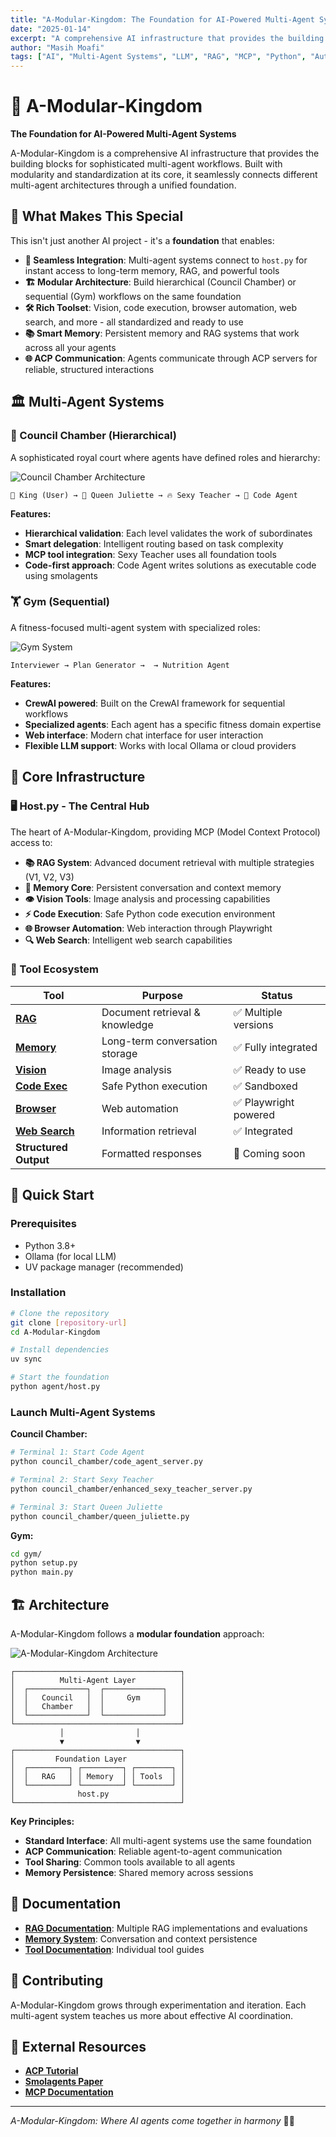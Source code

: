 ```yaml
---
title: "A-Modular-Kingdom: The Foundation for AI-Powered Multi-Agent Systems"
date: "2025-01-14"
excerpt: "A comprehensive AI infrastructure that provides the building blocks for sophisticated multi-agent workflows. Built with modularity and standardization at its core, it seamlessly connects different multi-agent architectures through a unified foundation."
author: "Masih Moafi"
tags: ["AI", "Multi-Agent Systems", "LLM", "RAG", "MCP", "Python", "Automation"]
---
```


# 🏰 A-Modular-Kingdom

**The Foundation for AI-Powered Multi-Agent Systems**

A-Modular-Kingdom is a comprehensive AI infrastructure that provides the building blocks for sophisticated multi-agent workflows. Built with modularity and standardization at its core, it seamlessly connects different multi-agent architectures through a unified foundation.

## 🎯 What Makes This Special

This isn't just another AI project - it's a **foundation** that enables:

- **🔗 Seamless Integration**: Multi-agent systems connect to `host.py` for instant access to long-term memory, RAG, and powerful tools
- **🏗️ Modular Architecture**: Build hierarchical (Council Chamber) or sequential (Gym) workflows on the same foundation  
- **🛠️ Rich Toolset**: Vision, code execution, browser automation, web search, and more - all standardized and ready to use
- **📚 Smart Memory**: Persistent memory and RAG systems that work across all your agents
- **🌐 ACP Communication**: Agents communicate through ACP servers for reliable, structured interactions

## 🏛️ Multi-Agent Systems

### 👑 Council Chamber (Hierarchical)
A sophisticated royal court where agents have defined roles and hierarchy:

![Council Chamber Architecture](https://github.com/user-attachments/assets/4cf13c5c-c66a-4e5d-b585-35d37312765a)

```
👑 King (User) → 👸 Queen Juliette → 🔥 Sexy Teacher → 🤖 Code Agent
```

**Features:**
- **Hierarchical validation**: Each level validates the work of subordinates
- **Smart delegation**: Intelligent routing based on task complexity  
- **MCP tool integration**: Sexy Teacher uses all foundation tools
- **Code-first approach**: Code Agent writes solutions as executable code using smolagents

### 🏋️ Gym (Sequential) 
A fitness-focused multi-agent system with specialized roles:

![Gym System](https://github.com/user-attachments/assets/19f8d576-4267-428a-a3ff-2bcb7dab7c85)

```
Interviewer → Plan Generator →  → Nutrition Agent
```

**Features:**
- **CrewAI powered**: Built on the CrewAI framework for sequential workflows
- **Specialized agents**: Each agent has a specific fitness domain expertise
- **Web interface**: Modern chat interface for user interaction
- **Flexible LLM support**: Works with local Ollama or cloud providers

## 🧠 Core Infrastructure

### 🖥️ Host.py - The Central Hub
The heart of A-Modular-Kingdom, providing MCP (Model Context Protocol) access to:

- **📚 RAG System**: Advanced document retrieval with multiple strategies (V1, V2, V3)
- **🧠 Memory Core**: Persistent conversation and context memory
- **👁️ Vision Tools**: Image analysis and processing capabilities  
- **⚡ Code Execution**: Safe Python code execution environment
- **🌐 Browser Automation**: Web interaction through Playwright
- **🔍 Web Search**: Intelligent web search capabilities

### 🔧 Tool Ecosystem

| Tool | Purpose | Status |
| --- | --- | --- |
| **[RAG](https://github.com/MasihMoafi/A-Modular-Kingdom/tree/main/A-Modular-Kingdom/rag)** | Document retrieval & knowledge | ✅ Multiple versions |
| **[Memory](https://github.com/MasihMoafi/A-Modular-Kingdom/tree/main/A-Modular-Kingdom/memory)** | Long-term conversation storage | ✅ Fully integrated |
| **[Vision](https://github.com/MasihMoafi/A-Modular-Kingdom/blob/main/A-Modular-Kingdom/tools/vision.py)** | Image analysis | ✅ Ready to use |
| **[Code Exec](https://github.com/MasihMoafi/A-Modular-Kingdom/blob/main/A-Modular-Kingdom/tools/code_exec.py)** | Safe Python execution | ✅ Sandboxed |
| **[Browser](https://github.com/MasihMoafi/A-Modular-Kingdom/blob/main/A-Modular-Kingdom/tools/browser_agent.py)** | Web automation | ✅ Playwright powered |
| **[Web Search](https://github.com/MasihMoafi/A-Modular-Kingdom/blob/main/A-Modular-Kingdom/tools/web_search.py)** | Information retrieval | ✅ Integrated |
| **Structured Output** | Formatted responses | 🔄 Coming soon |

## 🚀 Quick Start

### Prerequisites
- Python 3.8+
- Ollama (for local LLM)
- UV package manager (recommended)

### Installation

```bash
# Clone the repository
git clone [repository-url]
cd A-Modular-Kingdom

# Install dependencies
uv sync

# Start the foundation
python agent/host.py
```

### Launch Multi-Agent Systems

**Council Chamber:**
```bash
# Terminal 1: Start Code Agent
python council_chamber/code_agent_server.py

# Terminal 2: Start Sexy Teacher  
python council_chamber/enhanced_sexy_teacher_server.py

# Terminal 3: Start Queen Juliette
python council_chamber/queen_juliette.py
```

**Gym:**
```bash
cd gym/
python setup.py
python main.py
```

## 🏗️ Architecture

A-Modular-Kingdom follows a **modular foundation** approach:

![A-Modular-Kingdom Architecture](https://github.com/user-attachments/assets/fe937a83-07df-4927-a1f0-58d3a51bf1fb)

```
┌─────────────────────────────────────┐
│          Multi-Agent Layer          │
│  ┌─────────────┐  ┌─────────────┐   │
│  │   Council   │  │     Gym     │   │
│  │   Chamber   │  │             │   │
│  └─────────────┘  └─────────────┘   │
└─────────────────────────────────────┘
           │                │
           ▼                ▼
┌─────────────────────────────────────┐
│         Foundation Layer            │
│  ┌─────────┐ ┌─────────┐ ┌────────┐ │
│  │   RAG   │ │ Memory  │ │ Tools  │ │
│  └─────────┘ └─────────┘ └────────┘ │
│              host.py                │
└─────────────────────────────────────┘
```

**Key Principles:**
- **Standard Interface**: All multi-agent systems use the same foundation
- **ACP Communication**: Reliable agent-to-agent communication  
- **Tool Sharing**: Common tools available to all agents
- **Memory Persistence**: Shared memory across sessions

## 📖 Documentation

- **[RAG Documentation](https://github.com/MasihMoafi/A-Modular-Kingdom/blob/main/A-Modular-Kingdom/rag/RAG_Documentation_V1.md)**: Multiple RAG implementations and evaluations
- **[Memory System](https://github.com/MasihMoafi/A-Modular-Kingdom/blob/main/A-Modular-Kingdom/memory/MEMORY_SYSTEM_DOCUMENTATION.md)**: Conversation and context persistence  
- **[Tool Documentation](https://github.com/MasihMoafi/A-Modular-Kingdom/tree/main/A-Modular-Kingdom/tools)**: Individual tool guides

## 🤝 Contributing

A-Modular-Kingdom grows through experimentation and iteration. Each multi-agent system teaches us more about effective AI coordination.

## 🔗 External Resources

- **[ACP Tutorial](https://www.deeplearning.ai/short-courses/acp-agent-communication-protocol/)**  
- **[Smolagents Paper](https://arxiv.org/pdf/2402.01030)**  
- **[MCP Documentation](https://modelcontextprotocol.io/)**

---

*A-Modular-Kingdom: Where AI agents come together in harmony* 🏰✨